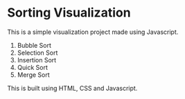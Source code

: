 # Sorting Visualization
This is a simple visualization project made using Javascript.
   1. Bubble Sort
   2. Selection Sort
   3. Insertion Sort
   4. Quick Sort
   5. Merge Sort

This is built using HTML, CSS and Javascript.
